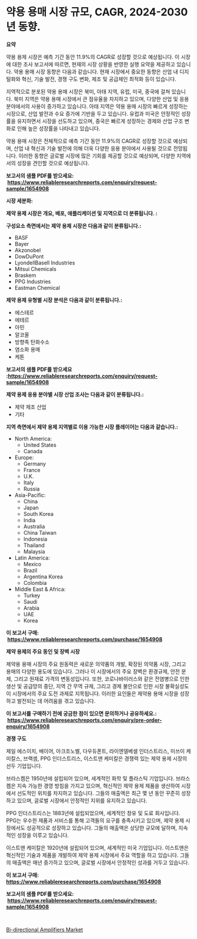 <p><h1>약용 용매 시장 규모, CAGR, 2024-2030년 동향.</h1></p><p><strong>요약</strong></p>
<p><p>약용 용제 시장은 예측 기간 동안 11.9%의 CAGR로 성장할 것으로 예상됩니다. 이 시장에 대한 조사 보고서에 따르면, 현재의 시장 상황을 반영한 실행 요약을 제공하고 있습니다. 약용 용매 시장 동향은 다음과 같습니다. 현재 시장에서 중요한 동향은 산업 내 디지털화와 혁신, 기술 발전, 경쟁 구도 변화, 제조 및 공급체인 최적화 등이 있습니다.</p><p>지역적으로 분포된 약용 용매 시장은 북미, 아태 지역, 유럽, 미국, 중국에 걸쳐 있습니다. 북미 지역은 약용 용매 시장에서 큰 점유율을 차지하고 있으며, 다양한 산업 및 응용 분야에서의 사용이 증가하고 있습니다. 아태 지역은 약용 용매 시장의 빠르게 성장하는 시장으로, 산업 발전과 수요 증가에 기반을 두고 있습니다. 유럽과 미국은 안정적인 성장률을 유지하면서 시장을 선도하고 있으며, 중국은 빠르게 성장하는 경제와 산업 구조 변화로 인해 높은 성장률을 나타내고 있습니다.</p><p>약용 용매 시장은 전체적으로 예측 기간 동안 11.9%의 CAGR로 성장할 것으로 예상되며, 산업 내 혁신과 기술 발전에 의해 더욱 다양한 응용 분야에서 사용될 것으로 전망됩니다. 이러한 동향은 글로벌 시장에 많은 기회를 제공할 것으로 예상되며, 다양한 지역에서의 성장을 견인할 것으로 예상됩니다.</p></p>
<p><strong>보고서의 샘플 PDF를 받으세요: &nbsp;<a href="https://www.reliableresearchreports.com/enquiry/request-sample/1654908">https://www.reliableresearchreports.com/enquiry/request-sample/1654908</a></strong></p>
<p><strong>시장 세분화:</strong></p>
<p><strong> 제약 용제 시장은 개요, 배포, 애플리케이션 및 지역으로 더 분류됩니다. :</strong></p>
<p><strong>구성요소 측면에서는 제약 용제 시장은 다음과 같이 분류됩니다.:</strong></p>
<p><ul><li>BASF</li><li>Bayer</li><li>Akzonobel</li><li>DowDuPont</li><li>LyondellBasell Industries</li><li>Mitsui Chemicals</li><li>Braskem</li><li>PPG Industries</li><li>Eastman Chemical</li></ul></p>
<p><strong> 제약 용제 유형별 시장 분석은 다음과 같이 분류됩니다.:</strong></p>
<p><ul><li>에스테르</li><li>에테르</li><li>아민</li><li>알코올</li><li>방향족 탄화수소</li><li>염소화 용매</li><li>케톤</li></ul></p>
<p><strong>보고서의 샘플 PDF를 받으세요 :<a href="https://www.reliableresearchreports.com/enquiry/request-sample/1654908">https://www.reliableresearchreports.com/enquiry/request-sample/1654908</a></strong></p>
<p><strong> 제약 용제 응용 분야별 시장 산업 조사는 다음과 같이 분류됩니다.:</strong></p>
<p><ul><li>제약 제조 산업</li><li>기타</li></ul></p>
<p><strong>지역 측면에서 제약 용제 지역별로 이용 가능한 시장 플레이어는 다음과 같습니다.:</strong></p>
<p><ul>
    <li>
        North America:
        <ul>
            <li>United States</li>
            <li>Canada</li>
        </ul>
    </li>
    <li>
        Europe:
        <ul>
            <li>Germany</li>
            <li>France</li>
            <li>U.K.</li>
            <li>Italy</li>
            <li>Russia</li>
        </ul>
    </li>
    <li>
        Asia-Pacific:
        <ul>
            <li>China</li>
            <li>Japan</li>
            <li>South Korea</li>
            <li>India</li>
            <li>Australia</li>
            <li>China Taiwan</li>
            <li>Indonesia</li>
            <li>Thailand</li>
            <li>Malaysia</li>
        </ul>
    </li>
    <li>
        Latin America:
        <ul>
            <li>Mexico</li>
            <li>Brazil</li>
            <li>Argentina Korea</li>
            <li>Colombia</li>
        </ul>
    </li>
    <li>
        Middle East & Africa:
        <ul>
            <li>Turkey</li>
            <li>Saudi</li>
            <li>Arabia</li>
            <li>UAE</li>
            <li>Korea</li>
        </ul>
    </li>
    </ul></p>
<p><strong>이 보고서 구매: &nbsp;<a href="https://www.reliableresearchreports.com/purchase/1654908">https://www.reliableresearchreports.com/purchase/1654908</a></strong></p>
<p><strong>제약 용제의 주요 동인 및 장벽 시장</strong></p>
<p><p>제약용 용매 시장의 주요 원동력은 새로운 의약품의 개발, 확장된 의약품 시장, 그리고 용매의 다양한 용도에 있습니다. 그러나 이 시장에서의 주요 장벽은 환경규제, 안전 문제, 그리고 원재료 가격의 변동성입니다. 또한, 코로나바이러스와 같은 전염병으로 인한 생산 및 공급망의 중단, 지역 간 무역 규제, 그리고 경제 불안으로 인한 시장 불확실성도 이 시장에서의 주요 도전 과제로 지목됩니다. 이러한 요인들은 제약용 용매 시장을 성장하고 발전되는 데 어려움을 겪고 있습니다.</p></p>
<p><strong>이 보고서를 구매하기 전에 궁금한 점이 있으면 문의하거나 공유하세요.: &nbsp;<a href="https://www.reliableresearchreports.com/enquiry/pre-order-enquiry/1654908">https://www.reliableresearchreports.com/enquiry/pre-order-enquiry/1654908</a></strong></p>
<p><strong>경쟁 구도</strong></p>
<p><p>제일 에스이치, 배이어, 아크조노벨, 다우듀폰트, 라이엔델베셀 인더스트리스, 미쓰이 케미칼스, 브랙셈, PPG 인더스트리스, 이스트맨 케미칼은 경쟁력 있는 제약 용제 시장의 선두 기업입니다.</p><p>브라스켐은 1950년에 설립되어 있으며, 세계적인 화학 및 플라스틱 기업입니다. 브라스켐은 지속 가능한 경영 방침을 가지고 있으며, 혁신적인 제약 용제 제품을 생산하여 시장에서 선도적인 위치를 차지하고 있습니다. 그들의 매출액은 최근 몇 년 동안 꾸준히 성장하고 있으며, 글로벌 시장에서 안정적인 지위를 유지하고 있습니다.</p><p>PPG 인더스트리스는 1883년에 설립되었으며, 세계적인 창유 및 도료 회사입니다. PPG는 우수한 제품과 서비스를 통해 고객들의 요구를 충족시키고 있으며, 제약 용제 시장에서도 성공적으로 성장하고 있습니다. 그들의 매출액은 상당한 규모에 달하며, 지속적인 성장을 이루고 있습니다.</p><p>이스트맨 케미칼은 1920년에 설립되어 있으며, 세계적인 미국 기업입니다. 이스트맨은 혁신적인 기술과 제품을 개발하여 제약 용제 시장에서 주요 역할을 하고 있습니다. 그들의 매출액은 매년 증가하고 있으며, 글로벌 시장에서 안정적인 성과를 거두고 있습니다.</p></p>
<p><strong>이 보고서 구매: &nbsp; <a href="https://www.reliableresearchreports.com/purchase/1654908">https://www.reliableresearchreports.com/purchase/1654908</a></strong></p>
<p><strong>보고서의 샘플 PDF를 받으세요: &nbsp;<a href="https://www.reliableresearchreports.com/enquiry/request-sample/1654908">https://www.reliableresearchreports.com/enquiry/request-sample/1654908</a></strong><strong></strong></p>
<p>&nbsp;</p>
<p><p><a href="https://github.com/Sinjinluong3e0awx2m195k76/Market-Research-Report-List-1/blob/main/bi-directional-amplifiers-market.md">Bi-directional Amplifiers Market</a></p></p>